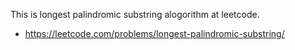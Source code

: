 This is longest palindromic substring alogorithm at leetcode.

- https://leetcode.com/problems/longest-palindromic-substring/

